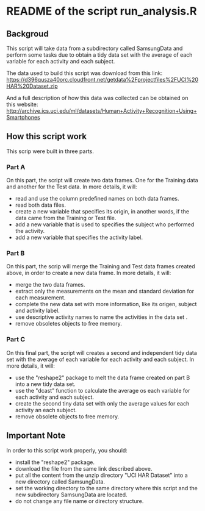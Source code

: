 # README of the script run_analysis.R

## Backgroud
This script will take data from a subdirectory called SamsungData and perform some tasks due to obtain a tidy data set with the average of each variable for each activity and each subject.

The data used to build this script was download from this link:
https://d396qusza40orc.cloudfront.net/getdata%2Fprojectfiles%2FUCI%20HAR%20Dataset.zip

And a full description of how this data was collected can be obtained on this website: http://archive.ics.uci.edu/ml/datasets/Human+Activity+Recognition+Using+Smartphones

## How this script work
This scrip were built in three parts.

### Part A
On this part, the script will create two data frames. One for the Training data and another for the Test data. In more details, it will:
* read and use the column predefined names on both data frames.
* read both data files.
* create a new variable that specifies its origin, in another words, if the data came from the Training or Test file.
* add a new variable that is used to specifies the subject who performed the activity.
* add a new variable that specifies the activity label.

### Part B
On this part, the scrip will merge the Training and Test data frames created above, in order to create a new data frame. In more details, it will:
* merge the two data frames.
* extract only the measurements on the mean and standard deviation for each measurement.
* complete the new data set with more information, like its origen, subject and activity label.
* use descriptive activity names to name the activities in the data set                      .
* remove obsoletes objects to free memory.

### Part C
On this final part, the script will creates a second and independent tidy data set with the average of each variable for each activity and each subject. In more details, it will:
* use the "reshape2" package to melt the data frame created on part B into a new tidy data set.
* use the "dcast" function to calculate the average os each variable for each activity and each subject.
* create the second tiny data set with only the average values for each activity an each subject.
* remove obsolete objects to free memory.

## Important Note
In order to this script work properly, you should:
* install the "reshape2" package.
* download the file from the same link described above.
* put all the content from the unzip directory "UCI HAR Dataset" into a new directory called SamsungData.
* set the working directory to the same directory where this script and the new subdirectory SamsungData are located.
* do not change any file name or directory structure.